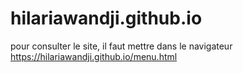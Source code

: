 # hilariawandji.github.io

pour consulter le site, il faut mettre dans le navigateur  https://hilariawandji.github.io/menu.html
